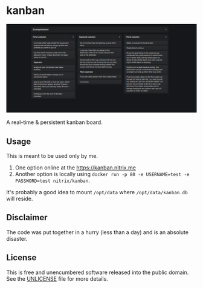 # kanban

![](screenshot.png)

A real-time & persistent kanban board.

## Usage

This is meant to be used only by me.

1. One option online at the https://kanban.nitrix.me
2. Another option is locally using `docker run -p 80 -e USERNAME=test -e PASSWORD=test nitrix/kanban`.

It's probably a good idea to mount `/opt/data` where `/opt/data/kanban.db` will reside.

## Disclaimer

The code was put together in a hurry (less than a day) and is an absolute disaster.

## License

This is free and unencumbered software released into the public domain. See the [UNLICENSE](UNLICENSE) file for more details.